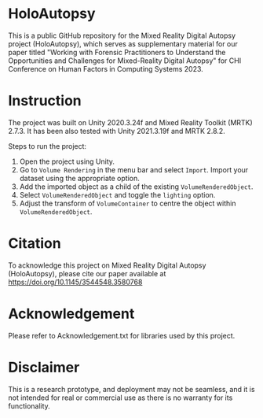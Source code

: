 # HoloAutopsy
This is a public GitHub repository for the Mixed Reality Digital Autopsy project (HoloAutopsy), which serves as supplementary material for our paper titled "Working with Forensic Practitioners to Understand the Opportunities and Challenges for Mixed-Reality Digital Autopsy" for CHI Conference on Human Factors in Computing Systems 2023.


# Instruction
The project was built on Unity 2020.3.24f and Mixed Reality Toolkit (MRTK) 2.7.3. It has been also tested with Unity 2021.3.19f and MRTK 2.8.2.

Steps to run the project:
1. Open the project using Unity.
2. Go to `Volume Rendering` in the menu bar and select `Import`. Import your dataset using the appropriate option.
3. Add the imported object as a child of the existing `VolumeRenderedObject`.
4. Select `VolumeRenderedObject` and toggle the `lighting` option.
5. Adjust the transform of `VolumeContainer` to centre the object within `VolumeRenderedObject`.

# Citation
To acknowledge this project on Mixed Reality Digital Autopsy (HoloAutopsy), please cite our paper available at https://doi.org/10.1145/3544548.3580768

# Acknowledgement
Please refer to Acknowledgement.txt for libraries used by this project.

# Disclaimer
This is a research prototype, and deployment may not be seamless, and it is not intended for real or commercial use as there is no warranty for its functionality.
